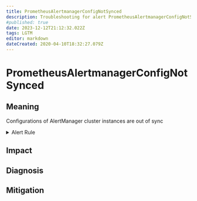 ```yaml
---
title: PrometheusAlertmanagerConfigNotSynced
description: Troubleshooting for alert PrometheusAlertmanagerConfigNotSynced
#published: true
date: 2023-12-12T21:12:32.022Z
tags: LGTM
editor: markdown
dateCreated: 2020-04-10T18:32:27.079Z
---
```


# PrometheusAlertmanagerConfigNotSynced

## Meaning
[//]: # "Short paragraph that explains what the alert means"
Configurations of AlertManager cluster instances are out of sync

<details>
  <summary>Alert Rule</summary>

  ```yaml
alert: PrometheusAlertmanagerConfigNotSynced
expr: count(count_values("config_hash", alertmanager_config_hash)) > 1
for: 0m
labels:
    severity: warning
annotations:
    summary: Prometheus AlertManager config not synced (instance {{ $labels.instance }})
    description: |-
        Configurations of AlertManager cluster instances are out of sync
          VALUE = {{ $value }}
          LABELS = {{ $labels }}
    runbook: https://github.com/srerun/prometheus-alerts/content/runbooks/PrometheusAlertmanagerConfigNotSynced

  ```
</details>


## Impact
[//]: # "What could / will happen if the alert is not addressed"



## Diagnosis
[//]: # "Steps to take to identify the cause of the problem"



## Mitigation
[//]: # "The steps necessary to resolve the alert"
